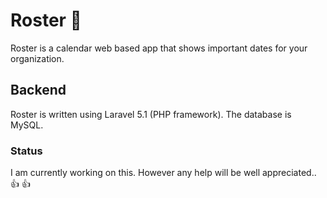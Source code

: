 # Roster :calendar:
Roster  is a calendar web based app that shows important dates for your organization.

## Backend
Roster is written using Laravel 5.1 (PHP framework). The database is MySQL.

### Status
I am currently working on this. However any help will be well appreciated..  :+1: :+1: